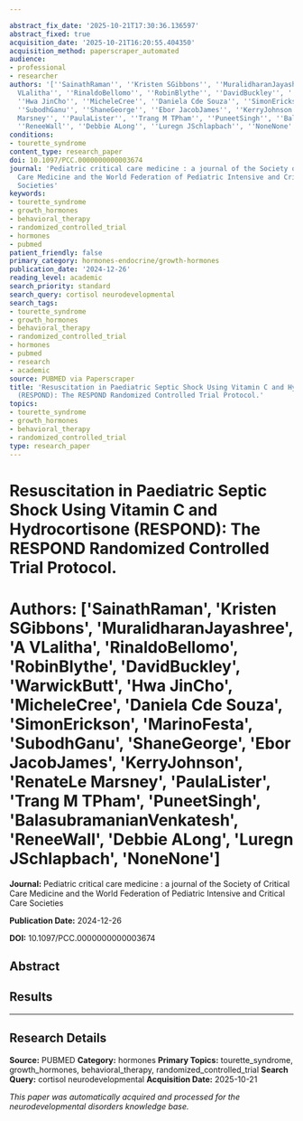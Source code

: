 ```yaml
---

abstract_fix_date: '2025-10-21T17:30:36.136597'
abstract_fixed: true
acquisition_date: '2025-10-21T16:20:55.404350'
acquisition_method: paperscraper_automated
audience:
- professional
- researcher
authors: '[''SainathRaman'', ''Kristen SGibbons'', ''MuralidharanJayashree'', ''A
  VLalitha'', ''RinaldoBellomo'', ''RobinBlythe'', ''DavidBuckley'', ''WarwickButt'',
  ''Hwa JinCho'', ''MicheleCree'', ''Daniela Cde Souza'', ''SimonErickson'', ''MarinoFesta'',
  ''SubodhGanu'', ''ShaneGeorge'', ''Ebor JacobJames'', ''KerryJohnson'', ''RenateLe
  Marsney'', ''PaulaLister'', ''Trang M TPham'', ''PuneetSingh'', ''BalasubramanianVenkatesh'',
  ''ReneeWall'', ''Debbie ALong'', ''Luregn JSchlapbach'', ''NoneNone'']'
conditions:
- tourette_syndrome
content_type: research_paper
doi: 10.1097/PCC.0000000000003674
journal: 'Pediatric critical care medicine : a journal of the Society of Critical
  Care Medicine and the World Federation of Pediatric Intensive and Critical Care
  Societies'
keywords:
- tourette_syndrome
- growth_hormones
- behavioral_therapy
- randomized_controlled_trial
- hormones
- pubmed
patient_friendly: false
primary_category: hormones-endocrine/growth-hormones
publication_date: '2024-12-26'
reading_level: academic
search_priority: standard
search_query: cortisol neurodevelopmental
search_tags:
- tourette_syndrome
- growth_hormones
- behavioral_therapy
- randomized_controlled_trial
- hormones
- pubmed
- research
- academic
source: PUBMED via Paperscraper
title: 'Resuscitation in Paediatric Septic Shock Using Vitamin C and Hydrocortisone
  (RESPOND): The RESPOND Randomized Controlled Trial Protocol.'
topics:
- tourette_syndrome
- growth_hormones
- behavioral_therapy
- randomized_controlled_trial
type: research_paper
---
```




# Resuscitation in Paediatric Septic Shock Using Vitamin C and Hydrocortisone (RESPOND): The RESPOND Randomized Controlled Trial Protocol.

# **Authors:** ['SainathRaman', 'Kristen SGibbons', 'MuralidharanJayashree', 'A VLalitha', 'RinaldoBellomo', 'RobinBlythe', 'DavidBuckley', 'WarwickButt', 'Hwa JinCho', 'MicheleCree', 'Daniela Cde Souza', 'SimonErickson', 'MarinoFesta', 'SubodhGanu', 'ShaneGeorge', 'Ebor JacobJames', 'KerryJohnson', 'RenateLe Marsney', 'PaulaLister', 'Trang M TPham', 'PuneetSingh', 'BalasubramanianVenkatesh', 'ReneeWall', 'Debbie ALong', 'Luregn JSchlapbach', 'NoneNone']

**Journal:** Pediatric critical care medicine : a journal of the Society of Critical Care Medicine and the World Federation of Pediatric Intensive and Critical Care Societies

**Publication Date:** 2024-12-26

**DOI:** 10.1097/PCC.0000000000003674

## Abstract

## Results

---

## Research Details

**Source:** PUBMED
**Category:** hormones
**Primary Topics:** tourette_syndrome, growth_hormones, behavioral_therapy, randomized_controlled_trial
**Search Query:** cortisol neurodevelopmental
**Acquisition Date:** 2025-10-21

*This paper was automatically acquired and processed for the neurodevelopmental disorders knowledge base.*
